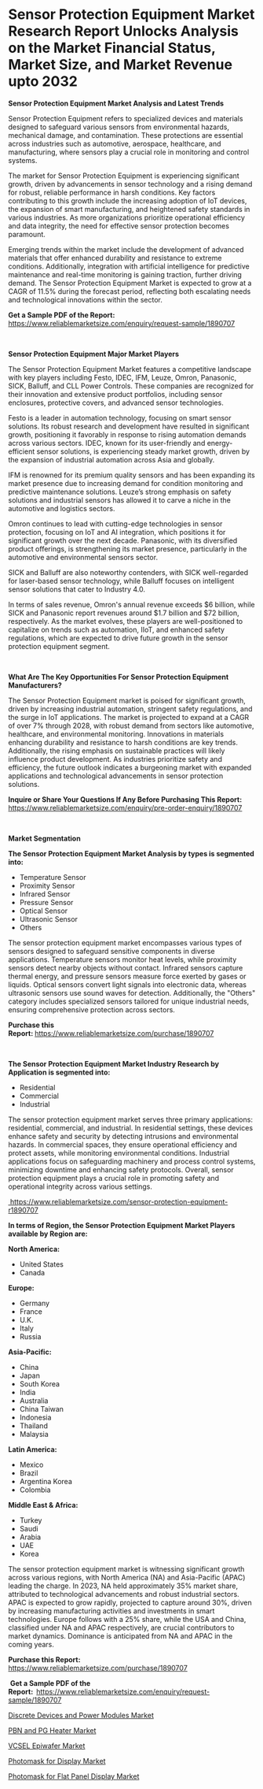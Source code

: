 <p><h1>Sensor Protection Equipment Market Research Report Unlocks Analysis on the Market Financial Status, Market Size, and Market Revenue upto 2032</h1></p><p><strong>Sensor Protection Equipment Market Analysis and Latest Trends</strong></p>
<p><p>Sensor Protection Equipment refers to specialized devices and materials designed to safeguard various sensors from environmental hazards, mechanical damage, and contamination. These protections are essential across industries such as automotive, aerospace, healthcare, and manufacturing, where sensors play a crucial role in monitoring and control systems. </p><p>The market for Sensor Protection Equipment is experiencing significant growth, driven by advancements in sensor technology and a rising demand for robust, reliable performance in harsh conditions. Key factors contributing to this growth include the increasing adoption of IoT devices, the expansion of smart manufacturing, and heightened safety standards in various industries. As more organizations prioritize operational efficiency and data integrity, the need for effective sensor protection becomes paramount.</p><p>Emerging trends within the market include the development of advanced materials that offer enhanced durability and resistance to extreme conditions. Additionally, integration with artificial intelligence for predictive maintenance and real-time monitoring is gaining traction, further driving demand. The Sensor Protection Equipment Market is expected to grow at a CAGR of 11.5% during the forecast period, reflecting both escalating needs and technological innovations within the sector.</p></p>
<p><strong>Get a Sample PDF of the Report:&nbsp;</strong> <a href="https://www.reliablemarketsize.com/enquiry/request-sample/1890707?utm_campaign=1888&utm_medium=2&utm_source=Github&utm_content=ia&utm_term=07042025&utm_id=sensor-protection-equipment">https://www.reliablemarketsize.com/enquiry/request-sample/1890707</a></p>
<p>&nbsp;</p>
<p><strong>Sensor Protection Equipment Major Market Players</strong></p>
<p><p>The Sensor Protection Equipment Market features a competitive landscape with key players including Festo, IDEC, IFM, Leuze, Omron, Panasonic, SICK, Balluff, and CLL Power Controls. These companies are recognized for their innovation and extensive product portfolios, including sensor enclosures, protective covers, and advanced sensor technologies.</p><p>Festo is a leader in automation technology, focusing on smart sensor solutions. Its robust research and development have resulted in significant growth, positioning it favorably in response to rising automation demands across various sectors. IDEC, known for its user-friendly and energy-efficient sensor solutions, is experiencing steady market growth, driven by the expansion of industrial automation across Asia and globally.</p><p>IFM is renowned for its premium quality sensors and has been expanding its market presence due to increasing demand for condition monitoring and predictive maintenance solutions. Leuze’s strong emphasis on safety solutions and industrial sensors has allowed it to carve a niche in the automotive and logistics sectors.</p><p>Omron continues to lead with cutting-edge technologies in sensor protection, focusing on IoT and AI integration, which positions it for significant growth over the next decade. Panasonic, with its diversified product offerings, is strengthening its market presence, particularly in the automotive and environmental sensors sector.</p><p>SICK and Balluff are also noteworthy contenders, with SICK well-regarded for laser-based sensor technology, while Balluff focuses on intelligent sensor solutions that cater to Industry 4.0.</p><p>In terms of sales revenue, Omron's annual revenue exceeds $6 billion, while SICK and Panasonic report revenues around $1.7 billion and $72 billion, respectively. As the market evolves, these players are well-positioned to capitalize on trends such as automation, IIoT, and enhanced safety regulations, which are expected to drive future growth in the sensor protection equipment segment.</p></p>
<p>&nbsp;</p>
<p><strong>What Are The Key Opportunities For Sensor Protection Equipment Manufacturers?</strong></p>
<p><p>The Sensor Protection Equipment market is poised for significant growth, driven by increasing industrial automation, stringent safety regulations, and the surge in IoT applications. The market is projected to expand at a CAGR of over 7% through 2028, with robust demand from sectors like automotive, healthcare, and environmental monitoring. Innovations in materials enhancing durability and resistance to harsh conditions are key trends. Additionally, the rising emphasis on sustainable practices will likely influence product development. As industries prioritize safety and efficiency, the future outlook indicates a burgeoning market with expanded applications and technological advancements in sensor protection solutions.</p></p>
<p><strong>Inquire or Share Your Questions If Any Before Purchasing This Report:</strong> <a href="https://www.reliablemarketsize.com/enquiry/pre-order-enquiry/1890707?utm_campaign=1888&utm_medium=2&utm_source=Github&utm_content=ia&utm_term=07042025&utm_id=sensor-protection-equipment">https://www.reliablemarketsize.com/enquiry/pre-order-enquiry/1890707</a></p>
<p>&nbsp;</p>
<p><strong>Market Segmentation</strong></p>
<p><strong>The Sensor Protection Equipment Market Analysis by types is segmented into:</strong></p>
<p><ul><li>Temperature Sensor</li><li>Proximity Sensor</li><li>Infrared Sensor</li><li>Pressure Sensor</li><li>Optical Sensor</li><li>Ultrasonic Sensor</li><li>Others</li></ul></p>
<p><p>The sensor protection equipment market encompasses various types of sensors designed to safeguard sensitive components in diverse applications. Temperature sensors monitor heat levels, while proximity sensors detect nearby objects without contact. Infrared sensors capture thermal energy, and pressure sensors measure force exerted by gases or liquids. Optical sensors convert light signals into electronic data, whereas ultrasonic sensors use sound waves for detection. Additionally, the "Others" category includes specialized sensors tailored for unique industrial needs, ensuring comprehensive protection across sectors.</p></p>
<p><strong>Purchase this Report:&nbsp;</strong><a href="https://www.reliablemarketsize.com/purchase/1890707?utm_campaign=1888&utm_medium=2&utm_source=Github&utm_content=ia&utm_term=07042025&utm_id=sensor-protection-equipment">https://www.reliablemarketsize.com/purchase/1890707</a></p>
<p>&nbsp;</p>
<p><strong>The Sensor Protection Equipment Market Industry Research by Application is segmented into:</strong></p>
<p><ul><li>Residential</li><li>Commercial</li><li>Industrial</li></ul></p>
<p><p>The sensor protection equipment market serves three primary applications: residential, commercial, and industrial. In residential settings, these devices enhance safety and security by detecting intrusions and environmental hazards. In commercial spaces, they ensure operational efficiency and protect assets, while monitoring environmental conditions. Industrial applications focus on safeguarding machinery and process control systems, minimizing downtime and enhancing safety protocols. Overall, sensor protection equipment plays a crucial role in promoting safety and operational integrity across various settings.</p></p>
<p><a href="https://www.reliablemarketsize.com/sensor-protection-equipment-r1890707?utm_campaign=1888&utm_medium=2&utm_source=Github&utm_content=ia&utm_term=07042025&utm_id=sensor-protection-equipment">&nbsp;https://www.reliablemarketsize.com/sensor-protection-equipment-r1890707</a></p>
<p><strong>In terms of Region, the Sensor Protection Equipment Market Players available by Region are:</strong></p>
<p>
    <p> <strong> North America: </strong>
        <ul>
            <li>United States</li>
            <li>Canada</li>
        </ul>
        </p> 
    <p> <strong> Europe: </strong>
        <ul>
            <li>Germany</li>
            <li>France</li>
            <li>U.K.</li>
            <li>Italy</li>
            <li>Russia</li>
        </ul>
        </p> 
    <p> <strong> Asia-Pacific: </strong>
        <ul>
            <li>China</li>
            <li>Japan</li>
            <li>South Korea</li>
            <li>India</li>
            <li>Australia</li>
            <li>China Taiwan</li>
            <li>Indonesia</li>
            <li>Thailand</li>
            <li>Malaysia</li>
        </ul>
        </p> 
    <p> <strong> Latin America: </strong>
        <ul>
            <li>Mexico</li>
            <li>Brazil</li>
            <li>Argentina Korea</li>
            <li>Colombia</li>
        </ul>
        </p> 
    <p> <strong> Middle East & Africa: </strong>
        <ul>
            <li>Turkey</li>
            <li>Saudi</li>
            <li>Arabia</li>
            <li>UAE</li>
            <li>Korea</li>
        </ul>
    </p>
    </p>
<p><p>The sensor protection equipment market is witnessing significant growth across various regions, with North America (NA) and Asia-Pacific (APAC) leading the charge. In 2023, NA held approximately 35% market share, attributed to technological advancements and robust industrial sectors. APAC is expected to grow rapidly, projected to capture around 30%, driven by increasing manufacturing activities and investments in smart technologies. Europe follows with a 25% share, while the USA and China, classified under NA and APAC respectively, are crucial contributors to market dynamics. Dominance is anticipated from NA and APAC in the coming years.</p></p>
<p><strong>Purchase this Report: </strong><a href="https://www.reliablemarketsize.com/purchase/1890707?utm_campaign=1888&utm_medium=2&utm_source=Github&utm_content=ia&utm_term=07042025&utm_id=sensor-protection-equipment">https://www.reliablemarketsize.com/purchase/1890707</a></p>
<p>&nbsp;<strong>Get a Sample PDF of the Report:&nbsp;&nbsp;</strong><a href="https://www.reliablemarketsize.com/enquiry/request-sample/1890707?utm_campaign=1888&utm_medium=2&utm_source=Github&utm_content=ia&utm_term=07042025&utm_id=sensor-protection-equipment">https://www.reliablemarketsize.com/enquiry/request-sample/1890707</a></p>
<p><strong></strong></p>
<p><p><a href="https://github.com/auriashetzxj/Market-Research-Report-List-1/blob/main/discrete-devices-and-power-modules-market.md?utm_campaign=1888&utm_medium=2&utm_source=Github&utm_content=ia&utm_term=07042025&utm_id=sensor-protection-equipment">Discrete Devices and Power Modules Market</a></p><p><a href="https://github.com/lazloklitz2e/Market-Research-Report-List-1/blob/main/pbn-and-pg-heater-market.md?utm_campaign=1888&utm_medium=2&utm_source=Github&utm_content=ia&utm_term=07042025&utm_id=sensor-protection-equipment">PBN and PG Heater Market</a></p><p><a href="https://github.com/rueffmuoloqw/Market-Research-Report-List-1/blob/main/vcsel-epiwafer-market.md?utm_campaign=1888&utm_medium=2&utm_source=Github&utm_content=ia&utm_term=07042025&utm_id=sensor-protection-equipment">VCSEL Epiwafer Market</a></p><p><a href="https://github.com/wycheelwayeu/Market-Research-Report-List-1/blob/main/photomask-for-display-market.md?utm_campaign=1888&utm_medium=2&utm_source=Github&utm_content=ia&utm_term=07042025&utm_id=sensor-protection-equipment">Photomask for Display Market</a></p><p><a href="https://github.com/pezezlarue7h/Market-Research-Report-List-1/blob/main/photomask-for-flat-panel-display-market.md?utm_campaign=1888&utm_medium=2&utm_source=Github&utm_content=ia&utm_term=07042025&utm_id=sensor-protection-equipment">Photomask for Flat Panel Display Market</a></p></p>